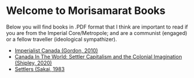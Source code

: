 # Welcome to Morisamarat Books

Below you will find books in .PDF format that I think are important to read if you are from the Imperial Core/Metropole; and are a communist (engaged) or a fellow traveller (ideological sympathizer).

* [Imperialist Canada (Gordon, 2010)](https://github.com/Morisamarat/books/blob/7d725034228de03d5e3661c87d03d7a718c4b67f/Todd%20Gordon%20-%20Imperialist%20Canada.pdf)
* [Canada In The World: Settler Capitalism and the Colonial Imagination (Shipley, 2020)](https://github.com/Morisamarat/books/blob/9b27fe7d34507ec425aa48a742ea5325a6865d92/Tyler%20A.%20Shipley%20-%20Canada%20in%20the%20World%20Settler%20Capitalism%20and%20the%20Colonial%20Imagination%20(2020).pdf)
* [Settlers (Sakai, 1983](https://github.com/Morisamarat/books/blob/9b27fe7d34507ec425aa48a742ea5325a6865d92/J.%20Sakai%20-%20Settlers%20The%20Mythology%20of%20the%20White%20Proletariat%20from%20Mayflower%20to%20Modern%204th%20ED.pdf)
